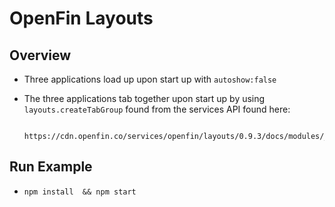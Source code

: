 # OpenFin Layouts

## Overview

- Three applications load up upon start up with `autoshow:false`
- The three applications tab together upon start up by using `layouts.createTabGroup` found from the services API found here:

            https://cdn.openfin.co/services/openfin/layouts/0.9.3/docs/modules/_main_.html


## Run Example

- `npm install  && npm start`
